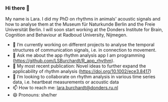 ### Hi there 👋

My name is Lara. I did my PhD on rhythms in animals' acoustic signals and how to analyse them at the Museum für Naturkunde Berlin 
and the Freie Universität Berlin. I will soon start working at the Donders Institute for Brain, Cognition and Behaviour at Radboud University, Nijmegen.

- 🔭 I’m currently working on different projects to analyse the temporal structures of communication signals, i.e. in connection to movement.
- 💬 Ask me about the app rhythm analysis app I am programming (https://github.com/LSBurchardt/R_app_rhythm).
- 📘 My most recent publication: Novel ideas to further expand the applicability of rhythm analysis (https://doi.org/10.1002/ece3.8417)
- 👯 I’m looking to collaborate on rhythm analysis in various time series data, i.e. heartbeat measurements or acoustic data 
- 📫 How to reach me: lara.burchardt@donders.ru.nl
- 😄 Pronouns: she/her

